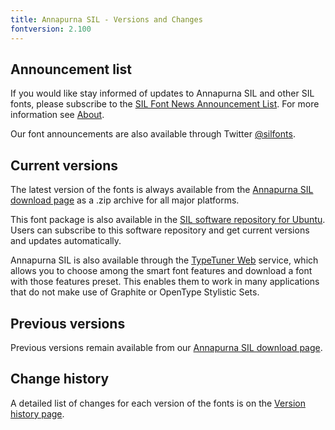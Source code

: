```yaml
---
title: Annapurna SIL - Versions and Changes
fontversion: 2.100
---
```


## Announcement list

If you would like stay informed of updates to Annapurna SIL and other SIL fonts, please subscribe to the [SIL Font News Announcement List](https://groups.google.com/a/groups.sil.org/forum/#!forum/sil-font-news). For more information see [About](about.md).

Our font announcements are also available through Twitter [\@silfonts](https://twitter.com/silfonts).

## Current versions

The latest version of the fonts is always available from the [Annapurna SIL download page](https://software.sil.org/annapurna/download/) as a .zip archive for all major platforms.

This font package is also available in the [SIL software repository for Ubuntu](https://packages.sil.org/). Users can subscribe to this software repository and get current versions and updates automatically.

Annapurna SIL is also available through the [TypeTuner Web](https://scripts.sil.org/ttw/fonts2go.cgi) service, which allows you to choose among the smart font features and download a font with those features preset. This enables them to work in many applications that do not make use of Graphite or OpenType Stylistic Sets.

## Previous versions

Previous versions remain available from our [Annapurna SIL download page](https://software.sil.org/annapurna/download/).

## Change history

A detailed list of changes for each version of the fonts is on the [Version history page](history.md).
